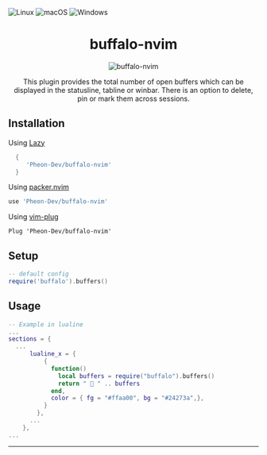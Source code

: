 ![Linux](https://img.shields.io/badge/Linux-%23.svg?logo=linux&color=FCC624&logoColor=black)
![macOS](https://img.shields.io/badge/macOS-%23.svg?logo=apple&color=000000&logoColor=white)
![Windows](https://img.shields.io/badge/Windows-%23.svg?logo=windows&color=0078D6&logoColor=white)

<h1 align="center">
 buffalo-nvim
</h1>

<p align="center">
<img size="100x50" src="https://i.pinimg.com/1200x/2e/fd/69/2efd690509b14071d613bf54195ce30c.jpg" alt="buffalo-nvim" />
</p>

<p align="center">
This plugin provides the total number of open buffers which can be displayed
in the statusline, tabline or winbar.
There is an option to delete, pin or mark them across sessions.
</p>

## Installation

Using [Lazy](https://github.com/folke/lazy.nvim)

```lua
  {
     'Pheon-Dev/buffalo-nvim'
  }
```

Using [packer.nvim](https://github.com/wbthomason/packer.nvim)

```lua
use 'Pheon-Dev/buffalo-nvim'
```

Using [vim-plug](https://github.com/junegunn/vim-plug)

```vim
Plug 'Pheon-Dev/buffalo-nvim'
```

## Setup

```lua
-- default config
require('buffalo').buffers()
```

## Usage

```lua
-- Example in lualine
...
sections = {
  ...
      lualine_x = {
          {
            function()
              local buffers = require("buffalo").buffers()
              return "  " .. buffers
            end,
            color = { fg = "#ffaa00", bg = "#24273a",},
          }
        },
      ...
    },
...
```

---
